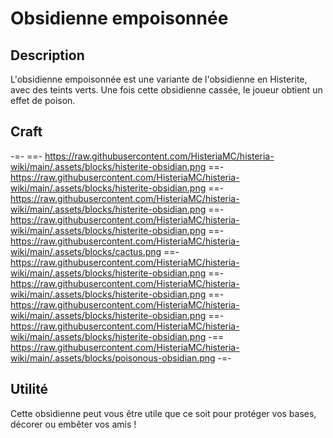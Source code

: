 # Obsidienne empoisonnée

## Description 
L'obsidienne empoisonnée est une variante de l'obsidienne en Histerite, avec des teints verts. Une fois cette obsidienne cassée, le joueur obtient un effet de poison.

## Craft
-=-
 ==- https://raw.githubusercontent.com/HisteriaMC/histeria-wiki/main/.assets/blocks/histerite-obsidian.png
 ==- https://raw.githubusercontent.com/HisteriaMC/histeria-wiki/main/.assets/blocks/histerite-obsidian.png
 ==- https://raw.githubusercontent.com/HisteriaMC/histeria-wiki/main/.assets/blocks/histerite-obsidian.png
 ==- https://raw.githubusercontent.com/HisteriaMC/histeria-wiki/main/.assets/blocks/histerite-obsidian.png
 ==- https://raw.githubusercontent.com/HisteriaMC/histeria-wiki/main/.assets/blocks/cactus.png
 ==- https://raw.githubusercontent.com/HisteriaMC/histeria-wiki/main/.assets/blocks/histerite-obsidian.png
 ==- https://raw.githubusercontent.com/HisteriaMC/histeria-wiki/main/.assets/blocks/histerite-obsidian.png
 ==- https://raw.githubusercontent.com/HisteriaMC/histeria-wiki/main/.assets/blocks/histerite-obsidian.png
 ==- https://raw.githubusercontent.com/HisteriaMC/histeria-wiki/main/.assets/blocks/histerite-obsidian.png
 -== https://raw.githubusercontent.com/HisteriaMC/histeria-wiki/main/.assets/blocks/poisonous-obsidian.png
-=-

## Utilité 
Cette obsidienne peut vous être utile que ce soit pour protéger vos bases, décorer ou embêter vos amis !

